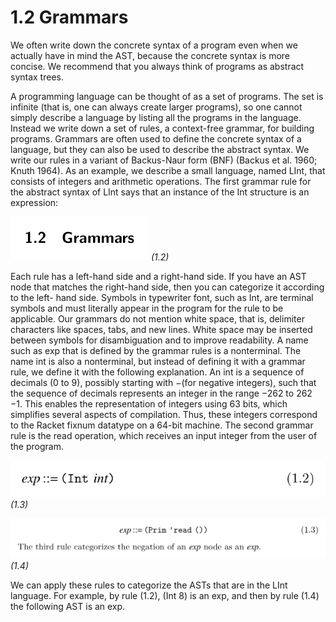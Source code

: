# 1.2 Grammars

We often write down the concrete syntax of a program even when we actually have in mind the AST, because the concrete syntax is more concise. We recommend that you always think of programs as abstract syntax trees.

A programming language can be thought of as a set of programs. The set is infinite (that is, one can always create larger programs), so one cannot simply describe a language by listing all the programs in the language. Instead we write down a set of rules, a context-free grammar, for building programs. Grammars are often used to define the concrete syntax of a language, but they can also be used to describe the abstract syntax. We write our rules in a variant of Backus-Naur form (BNF) (Backus et al. 1960; Knuth 1964). As an example, we describe a small language, named LInt, that consists of integers and arithmetic operations. The first grammar rule for the abstract syntax of LInt says that an instance of the Int structure is an expression:

![(1.2)...](images/page_17_vector_cluster_284.png)
*(1.2)*

Each rule has a left-hand side and a right-hand side. If you have an AST node that matches the right-hand side, then you can categorize it according to the left- hand side. Symbols in typewriter font, such as Int, are terminal symbols and must literally appear in the program for the rule to be applicable. Our grammars do not mention white space, that is, delimiter characters like spaces, tabs, and new lines. White space may be inserted between symbols for disambiguation and to improve readability. A name such as exp that is defined by the grammar rules is a nonterminal. The name int is also a nonterminal, but instead of defining it with a grammar rule, we define it with the following explanation. An int is a sequence of decimals (0 to 9), possibly starting with −(for negative integers), such that the sequence of decimals represents an integer in the range −262 to 262 −1. This enables the representation of integers using 63 bits, which simplifies several aspects of compilation. Thus, these integers correspond to the Racket fixnum datatype on a 64-bit machine. The second grammar rule is the read operation, which receives an input integer from the user of the program.

![(1.3)...](images/page_17_vector_cluster_518.png)
*(1.3)*

![(1.4)...](images/page_17_vector_cluster_558.png)
*(1.4)*

We can apply these rules to categorize the ASTs that are in the LInt language. For example, by rule (1.2), (Int 8) is an exp, and then by rule (1.4) the following AST is an exp.

